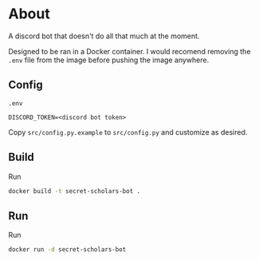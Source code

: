 # About
A discord bot that doesn't do all that much at the moment.

Designed to be ran in a Docker container. I would recomend removing the `.env` file from the image before pushing the image anywhere.

## Config
`.env`
```
DISCORD_TOKEN=<discord bot token>
```

Copy `src/config.py.example` to `src/config.py` and customize as desired.

## Build

Run
```sh
docker build -t secret-scholars-bot .
```

## Run
Run
```sh
docker run -d secret-scholars-bot
```
